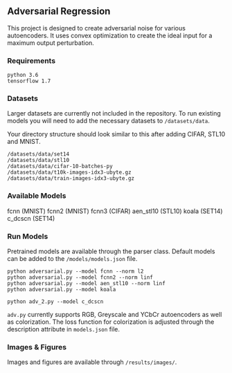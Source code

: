 ## Adversarial Regression

This project is designed to create adversarial noise for various autoencoders. It uses convex optimization to create the ideal input for a maximum output perturbation.

### Requirements

```
python 3.6
tensorflow 1.7
```

### Datasets

Larger datasets are currently not included in the repository. To run existing models you will need to add the necessary datasets to `/datasets/data`.

Your directory structure should look similar to this after adding CIFAR, STL10 and MNIST.

```
/datasets/data/set14
/datasets/data/stl10
/datasets/data/cifar-10-batches-py
/datasets/data/t10k-images-idx3-ubyte.gz
/datasets/data/train-images-idx3-ubyte.gz
```

### Available Models

fcnn (MNIST)
fcnn2 (MNIST)
fcnn3 (CIFAR)
aen_stl10 (STL10)
koala (SET14)
c_dcscn (SET14)

### Run Models

Pretrained models are available through the parser class. Default models can be added to the `/models/models.json` file.

```
python adversarial.py --model fcnn --norm l2
python adversarial.py --model fcnn2 --norm linf
python adversarial.py --model aen_stl10 --norm linf
python adversarial.py --model koala

python adv_2.py --model c_dcscn
```

`adv.py` currently supports RGB, Greyscale and YCbCr autoencoders as well as colorization. The loss function for colorization is adjusted through the description attribute in `models.json` file.

### Images & Figures

Images and figures are available through `/results/images/`.
